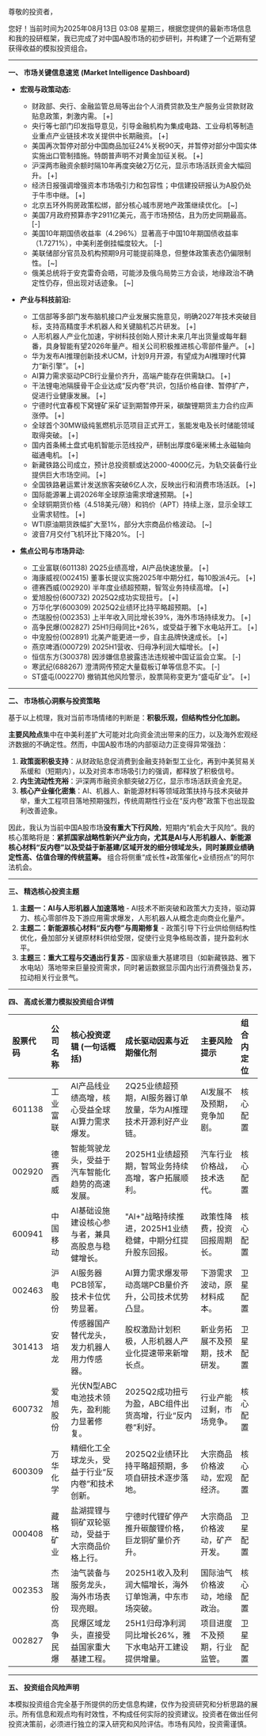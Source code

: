 尊敬的投资者，

您好！当前时间为2025年08月13日 03:08 星期三，根据您提供的最新市场信息和我的投研框架，我已完成了对中国A股市场的初步研判，并构建了一个近期有望获得收益的模拟投资组合。

---

**一、 市场关键信息速览 (Market Intelligence Dashboard)**

*   **宏观与政策动态:**
    *   财政部、央行、金融监管总局等出台个人消费贷款及生产服务业贷款财政贴息政策，刺激内需。 [+]
    *   央行等七部门印发指导意见，引导金融机构为集成电路、工业母机等制造业重点产业链技术攻关提供中长期融资。 [+]
    *   美国再次暂停对部分中国商品加征24%关税90天，并暂停对部分中国实体实施出口管制措施。特朗普声明不对黄金加征关税。 [+]
    *   沪深两市融资余额时隔10年再度突破2万亿元，显示市场活跃资金大幅回升。 [+]
    *   经济日报强调增强资本市场吸引力和包容性；中信建投研报认为A股仍处于牛市中继。 [+]
    *   北京五环外购房政策松绑，部分核心城市房地产政策继续优化。 [~]
    *   美国7月政府预算赤字2911亿美元，高于市场预估，且为历史同期最高。 [-]
    *   美国10年期国债收益率（4.296%）显著高于中国10年期国债收益率（1.7271%），中美利差倒挂幅度较大。 [-]
    *   美联储部分官员及机构预期9月可能提前降息，但整体政策表态仍偏限制性。 [~]
    *   俄美总统将于安克雷奇会晤，可能涉及俄乌局势三方会谈，地缘政治不确定性仍存，但出现对话迹象。 [~]

*   **产业与科技前沿:**
    *   工信部等多部门发布脑机接口产业发展实施意见，明确2027年技术突破目标，支持高精度手术机器人和关键脑机芯片研发。 [+]
    *   人形机器人产业化加速，宇树科技创始人预计未来几年出货量或每年翻番，具身智能有望2026年量产。相关公司积极推进核心零部件量产。 [+]
    *   华为发布AI推理创新技术UCM，计划9月开源，有望成为AI推理时代算力“新引擎”。 [+]
    *   AI算力需求驱动PCB行业量价齐升，高端产能存在供需缺口。 [+]
    *   干法锂电池隔膜骨干企业达成“反内卷”共识，包括价格自律、暂停扩产，促进行业健康发展。 [+]
    *   宁德时代宜春枧下窝锂矿采矿证到期暂停开采，碳酸锂期货主力合约应声涨停。 [+]
    *   全球首个30MW级纯氢燃机示范项目正式开工，氢能发电及长时储能领域取得突破。 [+]
    *   国内首条稀土盘式电机智能示范线投产，研制出厚度6毫米稀土永磁轴向磁通电机。 [+]
    *   新藏铁路公司成立，预计总投资额或达2000-4000亿元，为轨交装备行业提供巨大市场空间。 [+]
    *   全国铁路暑运累计发送旅客突破6亿人次，反映出行和消费市场活跃。 [+]
    *   国际能源署上调2026年全球原油需求增速预期。 [+]
    *   全球铜期货价格（4.518美元/磅）和钨价（APT）持续上涨，显示全球工业需求韧性。 [+]
    *   WTI原油期货跌幅扩大至1%，部分大宗商品价格波动。 [~]
    *   波音7月交付飞机环比下降20%。 [-]

*   **焦点公司与市场异动:**
    *   工业富联(601138) 2Q25业绩高增，AI产品快速放量。 [+]
    *   海康威视(002415) 董事长提议实施2025年中期分红，每10股派4元。 [+]
    *   德赛西威(002920) 半年度业绩超预期，智驾业务持续高增。 [+]
    *   爱旭股份(600732) 2025Q2成功实现扭亏。 [+]
    *   万华化学(600309) 2025Q2业绩环比持平略超预期。 [+]
    *   杰瑞股份(002353) 上半年收入同比增长39%，海外市场持续发力。 [+]
    *   高争民爆(002827) 25H1归母同比+26%，或受益于雅下水电站开工。 [+]
    *   中宠股份(002891) 北美产能更进一步，自主品牌快速成长。 [+]
    *   燕京啤酒(000729) 2025H1营收、归母净利润大幅增长。 [+]
    *   恒信东方(300378) 因涉嫌信息披露违法违规被中国证监会立案。 [-]
    *   寒武纪(688267) 澄清网传预定大量载板订单等信息不实。 [-]
    *   ST盛屯(002270) 撤销其他风险警示，股票简称变更为“盛屯矿业”。 [+]

---

**二、 市场核心洞察与投资策略**

基于以上梳理，我对当前市场情绪的判断是：**积极乐观，但结构性分化加剧。**

**主要风险点**集中在中美利差扩大可能对北向资金流出带来的压力，以及海外宏观经济数据的不确定性。然而，中国A股市场的内部驱动力正变得异常强劲：
1.  **政策面积极支持**：从财政贴息促消费到金融支持新型工业化，再到中美贸易关系缓和（短期内），以及对资本市场吸引力的强调，都释放了积极信号。
2.  **内生流动性充裕**：沪深两市融资余额突破2万亿，显示市场活跃资金充足。
3.  **核心产业催化密集**：AI、机器人、新能源材料等领域政策扶持与技术突破并举，重大工程项目落地预期强烈，传统周期性行业在“反内卷”政策下也出现盈利改善迹象。

因此，我认为当前中国A股市场**没有重大下行风险**，短期内“机会大于风险”。我的核心策略将是：**紧抓国家战略性新兴产业方向，尤其是AI与人形机器人、新能源核心材料“反内卷”以及受益于新基建/区域开发的细分领域龙头，同时兼顾业绩确定性高、估值合理的传统蓝筹。** 组合将侧重“成长性+政策催化+业绩拐点”的阿尔法机会。

---

**三、 精选核心投资主题**

1.  **主题一：AI与人形机器人加速落地** - AI技术不断突破和政策大力支持，驱动算力、核心零部件及下游应用需求爆发，人形机器人从概念走向商业化量产。
2.  **主题二：新能源核心材料“反内卷”与周期修复** - 政策引导下行业供给侧结构性优化，叠加部分关键原材料供给受限，促使行业竞争格局改善，提升盈利水平。
3.  **主题三：重大工程与交通出行复苏** - 国家级重大基建项目（如新藏铁路、雅下水电站）落地带来巨量投资需求，同时暑运数据显示国内出行消费强劲复苏，拉动相关行业景气。

---

**四、 高成长潜力模拟投资组合详情**

| 股票代码 | 公司名称   | 核心投资逻辑 (一句话概括)                  | 成长驱动因素与近期催化剂                                       | 主要风险提示           | 组合内定位 |
| :------- | :--------- | :------------------------------------------- | :--------------------------------------------------------------- | :--------------------- | :--------- |
| 601138   | 工业富联   | AI产品线业绩高增，核心受益全球AI算力需求爆发。 | 2Q25业绩超预期，AI服务器订单放量，华为AI推理技术开源利好产业链。 | AI发展不及预期，竞争加剧。 | 核心配置   |
| 002920   | 德赛西威   | 智能驾驶龙头，受益于汽车智能化趋势的高速发展。 | 2025H1业绩超预期，智驾业务持续高增，客户拓展顺利。         | 汽车行业价格战，技术迭代。 | 核心配置   |
| 600941   | 中国移动   | AI基础设施建设核心参与者，兼具高股息与稳健增长。 | "AI+"战略持续推进，2025H1业绩稳健，中期分红提升股东回报。 | 政策性降费，投资回报周期长。 | 核心配置   |
| 002463   | 沪电股份   | AI服务器PCB领军，技术卡位优势显著。          | AI算力需求爆发带动高端PCB量价齐升，公司技术优势凸显。      | 下游需求波动，原材料成本。 | 卫星配置   |
| 301413   | 安培龙     | 传感器国产替代龙头，发力机器人用力传感器。     | 股权激励计划积极，人形机器人产业化提速带来新增长点。         | 新业务拓展不及预期，技术研发。 | 卫星配置   |
| 600732   | 爱旭股份   | 光伏N型ABC电池技术领先，盈利能力显著修复。   | 2025Q2成功扭亏为盈，ABC组件出货高增，行业“反内卷”利好。 | 行业产能过剩，市场竞争。 | 核心配置   |
| 600309   | 万华化学   | 精细化工全球龙头，受益于行业“反内卷”和技术创新。 | 2025Q2业绩环比持平略超预期，多项自研技术逐步落地。         | 大宗商品价格波动，宏观经济。 | 核心配置   |
| 000408   | 藏格矿业   | 盐湖提锂与铜矿双轮驱动，受益于大宗商品价格上行。 | 宁德时代锂矿停产推升碳酸锂价格，巨龙铜矿量价齐升。         | 大宗商品价格波动，矿产开发。 | 卫星配置   |
| 002353   | 杰瑞股份   | 油气装备与服务龙头，海外市场表现亮眼。         | 2025H1收入及利润大幅增长，海外订单饱满，中东市场突破。     | 国际油气价格波动，地缘政治。 | 核心配置   |
| 002827   | 高争民爆   | 民爆区域龙头，直接受益国家重大基建工程。       | 25H1归母净利润同比增长26%，雅下水电站开工建设提供增量。    | 项目进度不及预期，行业监管。 | 卫星配置   |

---

**五、 投资组合风险声明**

本模拟投资组合完全基于所提供的历史信息构建，仅作为投资研究和分析思路的展示。所有信息和观点均有时效性，不构成任何实际的投资建议。投资者在做出任何投资决策前，必须进行独立的深入研究和风险评估。市场有风险，投资需谨慎。